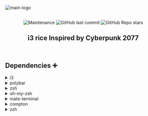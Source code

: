 ![main-logo](https://github.com/jopraveen/kali-punk/blob/main/assets/main-logo.png) <br><br>

<p align="center"> 
<img alt="Maintenance" src="https://img.shields.io/maintenance/yes/2021?style=flat-square">
<img alt="GitHub last commit" src="https://img.shields.io/github/last-commit/jopraveen/kali-punk?style=flat-square">
<img alt="GitHub Repo stars" src="https://img.shields.io/github/stars/jopraveen/kali-punk?style=flat-square">
<!--<img alt="GitHub forks" src="https://img.shields.io/github/forks/jopraveen/kali-punk?style=flat-square">-->
</p>
<h2 align="center">i3 rice Inspired by Cyberpunk 2077</h2> <br>

## Dependencies ➕
<!--Ok The headache starts here-->
<details>
<summary>i3</summary> <br>
  
```bash
sudo apt install i3
```
</details>

<details>
<summary>polybar</summary> <br>
  
```bash
sudo apt install polybar
```
</details>

<details>
<summary>zsh</summary> <br>
  
```bash
sudo apt install zsh
chsh -s $(which zsh)
```
</details>

<details>
<summary>oh-my-zsh</summary> <br>
  
```bash
sh -c "$(curl -fsSL https://raw.github.com/ohmyzsh/ohmyzsh/master/tools/install.sh)"

git clone https://github.com/zsh-users/zsh-autosuggestions ${ZSH_CUSTOM:-~/.oh-my-zsh/custom}/plugins/zsh-autosuggestions

git clone https://github.com/zsh-users/zsh-syntax-highlighting.git ${ZSH_CUSTOM:-~/.oh-my-zsh/custom}/plugins/zsh-syntax-highlighting

chsh -s $(which zsh)
```

## Any errors?
### Read this: https://techdhee.in/how-to-install-zsh-in-kali-linux/#How_To_Install_ZSH_in_Kali_Linux
</details>

<details>
<summary>mate-terminal</summary> <br>
  
```bash
sudo apt install mate-terminal
```

#### ok now go to profile preferences and change these things (in mate-terminal) 🙂
+ General    
    + Font: Monospace Regular 
    + Font Size: 9
    + Uncheck [Show menubar by default in new terminals]
    
+ Colors
    + Foreground, Background, Bold and Underline
        + Build-in schemes: Custom
        + Text color: #E30A7D
        + Bold color: #F809B7
        + Background color: #020429
    + Palette
        + Build-in schemes: Solarized
        
+ Background

    + Tansparent Background : set 68% transparency
</details>

<details>
<summary>compton</summary> <br>
  
```bash
sudo apt install compton
```
</details>













<details>
<summary>zsh</summary> <br>
  
```bash
sudo apt install zsh
chsh -s $(which zsh)
```
</details>

<!--Soon I'll upload i3wm kali linux files with cyberpunk rice
I'll upload a video in few days in my youtube channel (How to make tutorial video)
 subscribe to get instant notification: https://bit.ly/3rLKyZi -->
